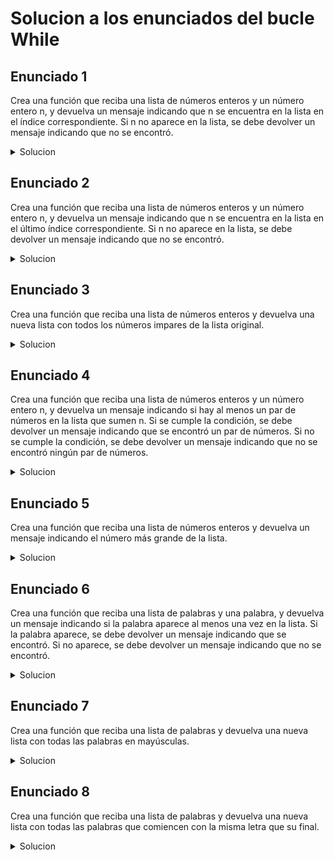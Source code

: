 # Solucion a los enunciados del bucle While

## Enunciado 1

Crea una función que reciba una lista de números enteros y un número entero n, y devuelva un mensaje indicando que n se encuentra en la lista en el índice correspondiente. Si n no aparece en la lista, se debe devolver un mensaje indicando que no se encontró.

<details>
  <summary>Solucion</summary>
  
  ```kotlin
 fun main() {
    val listaNumeros = listOf<Int>(1, 2, 3, 4, 5, 6)
    println("ingrese el numero")
    val numero = readln().toInt()


    var indice = 0
    var encontrado = false

    while (indice < listaNumeros.size) {
        if (listaNumeros[indice] == numero) {
            encontrado = true
            break
        }
        indice++
    }

    if (encontrado) {
        println("El número $numero se encuentra en la lista en el índice $indice.")
    } else {
        println("El número $numero no se encontró en la lista.")
    }
    println("la lista era: ${listaNumeros.joinToString()}")
}

  ```
</details>

## Enunciado 2

Crea una función que reciba una lista de números enteros y un número entero n, y devuelva un mensaje indicando que n se encuentra en la lista en el último índice correspondiente. Si n no aparece en la lista, se debe devolver un mensaje indicando que no se encontró.

<details>
  <summary>Solucion</summary>
  
  ```kotlin

  ```
</details>

## Enunciado 3

Crea una función que reciba una lista de números enteros y devuelva una nueva lista con todos los números impares de la lista original.

<details>
  <summary>Solucion</summary>
  
  ```kotlin

  ```
</details>

## Enunciado 4

Crea una función que reciba una lista de números enteros y un número entero n, y devuelva un mensaje indicando si hay al menos un par de números en la lista que sumen n. Si se cumple la condición, se debe devolver un mensaje indicando que se encontró un par de números. Si no se cumple la condición, se debe devolver un mensaje indicando que no se encontró ningún par de números.


<details>
  <summary>Solucion</summary>
  
  ```kotlin
 
  ```
</details>

## Enunciado 5

Crea una función que reciba una lista de números enteros y devuelva un mensaje indicando el número más grande de la lista.


<details>
  <summary>Solucion</summary>
  
  ```kotlin
 
  ```
</details>

## Enunciado 6

Crea una función que reciba una lista de palabras y una palabra, y devuelva un mensaje indicando si la palabra aparece al menos una vez en la lista. Si la palabra aparece, se debe devolver un mensaje indicando que se encontró. Si no aparece, se debe devolver un mensaje indicando que no se encontró.


<details>
  <summary>Solucion</summary>
  
  ```kotlin
 
  ```
</details>

## Enunciado 7

Crea una función que reciba una lista de palabras y devuelva una nueva lista con todas las palabras en mayúsculas.


<details>
  <summary>Solucion</summary>
  
  ```kotlin
 
  ```
</details>

## Enunciado 8

Crea una función que reciba una lista de palabras y devuelva una nueva lista con todas las palabras que comiencen con la misma letra que su final.


<details>
  <summary>Solucion</summary>
  
  ```kotlin
 
  ```
</details>
